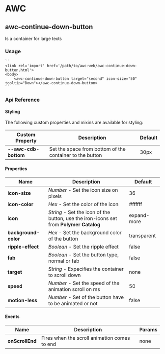 # AWC
## awc-continue-down-button
Is a container for large texts

### Usage
    ``
    <link rel='import' href='/path/to/awc-web/awc-continue-down-button.html'>
    <body>
        <awc-continue-down-button target="second" icon-size="50" tooltip="Down"></awc-continue-down-button>
    ``

### Api Reference
#### Styling
The following custom properties and mixins are available for styling:

| Custom Property | Description | Default |
| ----------------|-------------|---------|
| **--awc-cdb-bottom** | Set the space from bottom of the container to the button | 30px |

#### Properties
| Name    | Description   | Default |
| --------|---------|---------|
| **icon-size** | *Number* - Set the icon size on pixels | 36 |
| **icon-color** | *Hex* - Set the color of the icon | #ffffff |
| **icon** | *String* - Set the icon of the button, use the iron-icons set from **Polymer Catalog** | expand-more |
| **background-color** | *Hex* - Set the background color of the button | transparent |
| **ripple-effect** | *Boolean* - Set the ripple effect | false |
| **fab** | *Boolean* - Set the button type, normal or fab | false |
| **target** | *String* - Expecifies the container to scroll down | none |
| **speed** | *Number* - Set the speed of the animation scroll on ms | 50 |
| **motion-less** | *Number* - Set of the button have to be animated or not | false |

#### Events
| Name | Description | Params |
| -----|-------------|--------|
| **onScrollEnd** | Fires when the scroll animation comes to end | none |